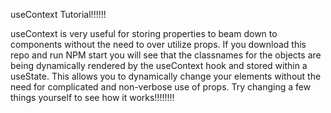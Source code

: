 useContext Tutorial!!!!!!

useContext is very useful for storing properties to beam down to components without the need to over utilize props. 
If you download this repo and run NPM start you will see that the classnames for the objects are being dynamically rendered by the useContext hook and stored within a useState. This allows you to dynamically change your elements without the need for complicated and non-verbose use of props. Try changing a few things yourself to see how it works!!!!!!!!